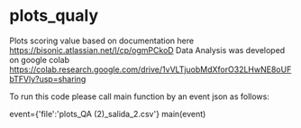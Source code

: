 # plots_qualy
Plots scoring value based on documentation here https://bisonic.atlassian.net/l/cp/ogmPCkoD
Data Analysis was developed on google colab https://colab.research.google.com/drive/1vVLTjuobMdXforO32LHwNE8oUFbTFVly?usp=sharing

To run this code please call main function by an event json as follows:

event={'file':'plots_QA (2)_salida_2.csv'}
main(event)
